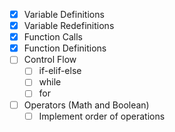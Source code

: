 - [x] Variable Definitions
- [x] Variable Redefinitions
- [x] Function Calls
- [x] Function Definitions
- [ ] Control Flow
    - [ ] if-elif-else
    - [ ] while
    - [ ] for
- [ ] Operators (Math and Boolean)
    - [ ] Implement order of operations